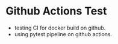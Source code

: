 # Github Actions Test

- testing CI for docker build on github.
- using pytest pipeline on github actions.
